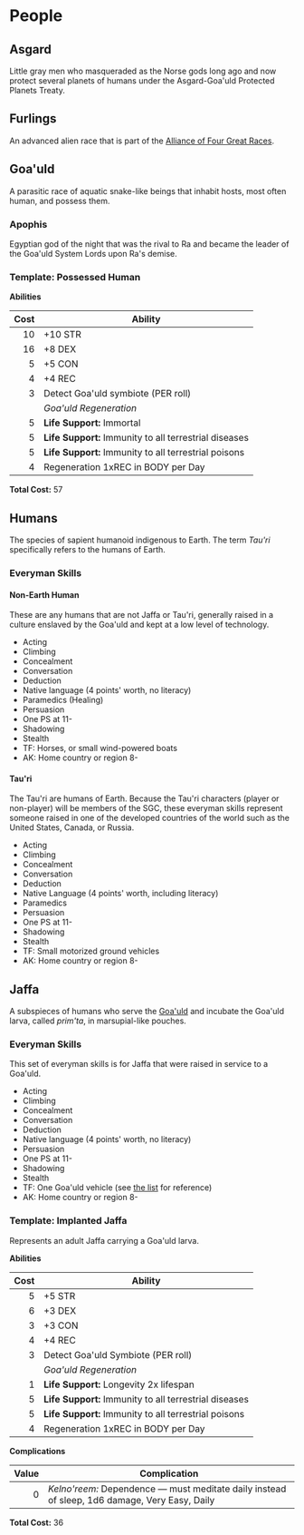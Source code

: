 # People

## Asgard

Little gray men who masqueraded as the Norse gods long ago and now protect several planets of humans under the Asgard-Goa'uld Protected Planets Treaty.

## Furlings

An advanced alien race that is part of the [Alliance of Four Great Races](http://stargate.wikia.com/wiki/Alliance_of_Four_Great_Races).

## Goa'uld

A parasitic race of aquatic snake-like beings that inhabit hosts, most often human, and possess them.

### Apophis

Egyptian god of the night that was the rival to Ra and became the leader of the Goa'uld System Lords upon Ra's demise.

### Template: Possessed Human

**Abilities**

Cost | Ability
----:|--------
10 | +10 STR
16 | +8 DEX
5  | +5 CON
4  | +4 REC
3  | Detect Goa'uld symbiote (PER roll)
&nbsp; | _Goa'uld Regeneration_
5  | **Life Support:** Immortal
5  | **Life Support:** Immunity to all terrestrial diseases
5  | **Life Support:** Immunity to all terrestrial poisons
4  | Regeneration 1xREC in BODY per Day

**Total Cost:** 57

## Humans

The species of sapient humanoid indigenous to Earth. The term _Tau'ri_ specifically refers to the humans of Earth.

### Everyman Skills

#### Non-Earth Human

These are any humans that are not Jaffa or Tau'ri, generally raised in a culture enslaved by the Goa'uld and kept at a low level of technology.

* Acting
* Climbing
* Concealment
* Conversation
* Deduction
* Native language (4 points' worth, no literacy)
* Paramedics (Healing)
* Persuasion
* One PS at 11-
* Shadowing
* Stealth
* TF: Horses, or small wind-powered boats
* AK: Home country or region 8-

#### Tau'ri

The Tau'ri are humans of Earth. Because the Tau'ri characters (player or non-player) will be members of the SGC, these everyman skills represent someone raised in one of the developed countries of the world such as the United States, Canada, or Russia.

* Acting
* Climbing
* Concealment
* Conversation
* Deduction
* Native Language (4 points' worth, including literacy)
* Paramedics
* Persuasion
* One PS at 11-
* Shadowing
* Stealth
* TF: Small motorized ground vehicles
* AK: Home country or region 8-

## Jaffa

A subspieces of humans who serve the [Goa'uld](#goauld) and incubate the Goa'uld larva, called _prim'ta_, in marsupial-like pouches.

### Everyman Skills

This set of everyman skills is for Jaffa that were raised in service to a Goa'uld.

* Acting
* Climbing
* Concealment
* Conversation
* Deduction
* Native language (4 points' worth, no literacy)
* Persuasion
* One PS at 11-
* Shadowing
* Stealth
* TF: One Goa'uld vehicle (see [the list](alien-technology.md#starships) for reference)
* AK: Home country or region 8-

### Template: Implanted Jaffa

Represents an adult Jaffa carrying a Goa'uld larva.

**Abilities**

Cost | Ability
----:|--------
5 | +5 STR
6 | +3 DEX
3 | +3 CON
4 | +4 REC
3 | Detect Goa'uld Symbiote (PER roll)
&nbsp; | _Goa'uld Regeneration_
1 | **Life Support:** Longevity 2x lifespan
5 | **Life Support:** Immunity to all terrestrial diseases
5 | **Life Support:** Immunity to all terrestrial poisons
4 | Regeneration 1xREC in BODY per Day

**Complications**

Value | Complication
-----:|-------------
0 | _Kelno'reem:_ Dependence &mdash; must meditate daily instead of sleep, 1d6 damage, Very Easy, Daily

**Total Cost:** 36
